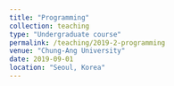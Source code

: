 ```yaml
---
title: "Programming"
collection: teaching
type: "Undergraduate course"
permalink: /teaching/2019-2-programming
venue: "Chung-Ang University"
date: 2019-09-01
location: "Seoul, Korea"
---
```

